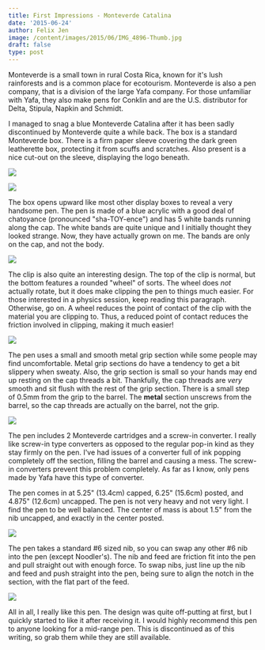 ```yaml
---
title: First Impressions - Monteverde Catalina
date: '2015-06-24'
author: Felix Jen
image: /content/images/2015/06/IMG_4896-Thumb.jpg
draft: false
type: post
---
```

Monteverde is a small town in rural Costa Rica, known for it's lush rainforests and is a common place for ecotourism. Monteverde is also a pen company, that is a division of the large Yafa company. For those unfamiliar with Yafa, they also make pens for Conklin and are the U.S. distributor for Delta, Stipula, Napkin and Schmidt.

I managed to snag a blue Monteverde Catalina after it has been sadly discontinued by Monteverde quite a while back. The box is a standard Monteverde box. There is a firm paper sleeve covering the dark green leatherette box, protecting it from scuffs and scratches. Also present is a nice cut-out on the sleeve, displaying the logo beneath.

![](/content/images/2015/06/IMG_4891-2.jpg)

![](/content/images/2015/06/IMG_4893-1.jpg)

The box opens upward like most other display boxes to reveal a very handsome pen. The pen is made of a blue acrylic with a good deal of chatoyance (pronounced "sha-TOY-ence") and has 5 white bands running along the cap. The white bands are quite unique and I initially thought they looked strange. Now, they have actually grown on me. The bands are only on the cap, and not the body. 

![](/content/images/2015/06/IMG_4896-1.jpg)

The clip is also quite an interesting design. The top of the clip is normal, but the bottom features a rounded "wheel" of sorts. The wheel does *not* actually rotate, but it does make clipping the pen to things much easier. For those interested in a physics session, keep reading this paragraph. Otherwise, go on. A wheel reduces the point of contact of the clip with the material you are clipping to. Thus, a reduced point of contact reduces the friction involved in clipping, making it much easier!

![](/content/images/2015/06/IMG_4895-1.jpg)

The pen uses a small and smooth metal grip section while some people may find uncomfortable. Metal grip sections do have a tendency to get a bit slippery when sweaty. Also, the grip section is small so your hands may end up resting on the cap threads a bit. Thankfully, the cap threads are *very* smooth and sit flush with the rest of the grip section. There is a small step of 0.5mm from the grip to the barrel. The **metal** section unscrews from the barrel, so the cap threads are actually on the barrel, not the grip. 

![](/content/images/2015/06/IMG_4897-1.jpg)

The pen includes 2 Monteverde cartridges and a screw-in converter. I really like screw-in type converters as opposed to the regular pop-in kind as they stay firmly on the pen. I've had issues of a converter full of ink popping completely off the section, filling the barrel and causing a mess. The screw-in converters prevent this problem completely. As far as I know, only pens made by Yafa have this type of converter. 

The pen comes in at 5.25" (13.4cm) capped, 6.25" (15.6cm) posted, and 4.875" (12.6cm) uncapped. The pen is not very heavy and not very light. I find the pen to be well balanced. The center of mass is about 1.5" from the nib uncapped, and exactly in the center posted. 

![](/content/images/2015/06/IMG_4899.jpg)

The pen takes a standard #6 sized nib, so you can swap any other #6 nib into the pen (except Noodler's). The nib and feed are friction fit into the pen and pull straight out with enough force. To swap nibs, just line up the nib and feed and push straight into the pen, being sure to align the notch in the section, with the flat part of the feed. 

![](/content/images/2015/06/IMG_4901.jpg)

All in all, I really like this pen. The design was quite off-putting at first, but I quickly started to like it after receiving it. I would highly recommend this pen to anyone looking for a mid-range pen. This is discontinued as of this writing, so grab them while they are still available. 

